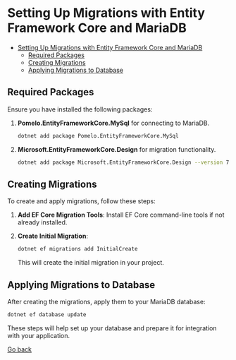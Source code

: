 # Setting Up Migrations with Entity Framework Core and MariaDB

- [Setting Up Migrations with Entity Framework Core and MariaDB](#setting-up-migrations-with-entity-framework-core-and-mariadb)
  - [Required Packages](#required-packages)
  - [Creating Migrations](#creating-migrations)
  - [Applying Migrations to Database](#applying-migrations-to-database)


## Required Packages
Ensure you have installed the following packages:

1. **Pomelo.EntityFrameworkCore.MySql** for connecting to MariaDB.
   ```bash
   dotnet add package Pomelo.EntityFrameworkCore.MySql
   ```

2. **Microsoft.EntityFrameworkCore.Design** for migration functionality.
   ```bash
   dotnet add package Microsoft.EntityFrameworkCore.Design --version 7.0.0
   ```

## Creating Migrations
To create and apply migrations, follow these steps:

1. **Add EF Core Migration Tools**: Install EF Core command-line tools if not already installed.

2. **Create Initial Migration**:
   ```bash
   dotnet ef migrations add InitialCreate
   ```

   This will create the initial migration in your project.

## Applying Migrations to Database
After creating the migrations, apply them to your MariaDB database:

   ```bash
   dotnet ef database update
   ```

These steps will help set up your database and prepare it for integration with your application.

[Go back](../setting-up-infrastructure.md#setting-up-migrations-with-entity-framework-core-and-mariadb)